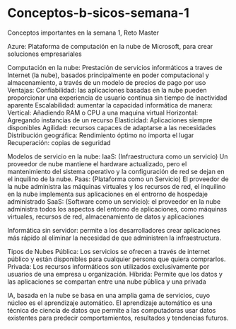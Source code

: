 # Conceptos-b-sicos-semana-1
Conceptos importantes en la semana 1, Reto Master

Azure: Plataforma de computación en la nube de Microsoft, para crear soluciones empresariales

Computación en la nube: Prestación de servicios informáticos a traves de Internet (la nube), basados principalmente en poder computacional y almacenamiento, a través de un modelo de precios de pago por uso 
  Ventajas:
    Confiabilidad: las aplicaciones basadas en la nube pueden proporcionar una experiencia de usuario continua sin tiempo de inactividad aparente
    Escalabilidad: aumentar la capacidad informática de manera: 
      Vertical: Añadiendo RAM o CPU a una maquina virtual
      Horizontal: Agregando instancias de un recurso
    Elasticidad: Aplicaciones siempre disponibles
    Agilidad: recursos capaces de adaptarse a las necesidades
    Distribución geográfica: Rendimiento óptimo no importa el lugar
    Recuperación: copias de seguridad

Modelos de servicio en la nube:
  IaaS: (Infraestructura como un servicio) Un proveedor de nube mantiene el hardware actualizado, pero el  mantenimiento del sistema operativo y la configuración de red se dejan en el inquilino de la nube. 
  Paas: (Plataforma como un Servicio) El proveedor de la nube administra las máquinas virtuales y los recursos de red, el inquilino en la nube implementa sus aplicaciones en el entrorno de hospedaje administrado
  SaaS: (Software como un servicio):  el proveedor en la nube administra todos los aspectos del entorno de aplicaciones, como máquinas virtuales, recursos de red, almacenamiento de datos y aplicaciones
  
 Informática sin servidor: permite a los desarrolladores crear aplicaciones más rápido al eliminar la necesidad de que administren la infraestructura.
 
 Tipos de Nubes
  Pública: Los servicios se ofrecen a través de internet público y están disponibles para cualquier persona que quiera comprarlos. 
  Privada: Los recursos informáticos son utilizados exclusivamente por usuarios de una empresa u organización. 
  Híbrida: Permite que los datos y las aplicaciones se compartan entre una nube pública y una privada
  
IA, basada en la nube se basa en una amplia gama de servicios, cuyo núcleo es el aprendizaje automático. El aprendizaje automático es una técnica de ciencia de datos que permite a las computadoras usar datos existentes para predecir comportamientos, resultados y tendencias futuros. 
  
